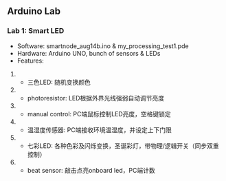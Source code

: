 ## Arduino Lab

### Lab 1: Smart LED  
* Software: smartnode_aug14b.ino  & my_processing_test1.pde
* Hardware: Arduino UNO, bunch of sensors & LEDs
* Features:   
1. - 三色LED: 随机变换颜色
2. - photoresistor: LED根据外界光线强弱自动调节亮度
3. - manual control: PC端鼠标控制LED亮度，空格键锁定
4. - 温湿度传感器: PC端接收环境温湿度，并设定上下门限
5. - 七彩LED: 各种色彩及闪烁变换，圣诞彩灯，带物理/逻辑开关（同步双重控制）
6. - beat sensor: 敲击点亮onboard led，PC端计数

